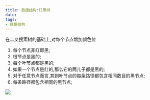 ```yaml
---
title: 数据结构:红黑树
date:
tags:
- 数据结构
---
```

<!-- TOC -->


<!-- /TOC -->

在二叉搜索树的基础上,对每个节点增加颜色位


1. 每个节点非红即黑;
2. 根节点是黑的;
3. 每个叶节点都是黑的;
4. 如果一个节点是红的,那么它的两儿子都是黑的;
5. 对于任意节点而言,其到叶节点的每条路径都包含相同数目的黑节点;
6. 每条路径都包含相同的黑节点;

[![](https://static.segmentfault.com/v-5b1df2a7/global/img/creativecommons-cc.svg)](https://creativecommons.org/licenses/by-nc-nd/4.0/)